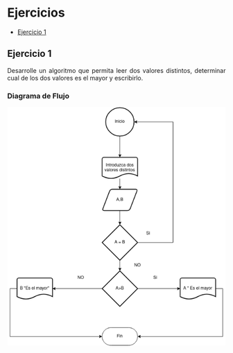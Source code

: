 <div align="justify">

# Ejercicios

- [Ejercicio 1](#ejercicio1)

## Ejercicio 1 <a name = "ejercicio1"></a>
Desarrolle un algoritmo que permita leer dos valores distintos, determinar cual de los dos valores es el
mayor y escribirlo.

### Diagrama de Flujo

<img src="images/diagrama-flujo.png"/>

</div>
